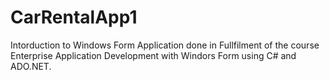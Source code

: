 # CarRentalApp1
Intorduction to Windows Form Application done in Fullfilment of the course Enterprise Application Development with Windors Form using C# and ADO.NET.
